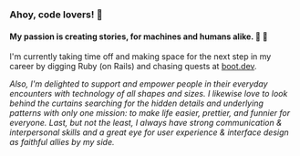### Ahoy, code lovers! :wave:	

#### My passion is creating stories, for machines and humans alike. :robot: :mage:

I'm currently taking time off and making space for the next step in my career by digging Ruby (on Rails) and chasing quests at [boot.dev](https://www.boot.dev/u/izkreny).

_Also, I'm delighted to support and empower people in their everyday encounters with technology of all shapes and sizes.
I likewise love to look behind the curtains searching for the hidden details and underlying patterns with only one mission: to make life easier, prettier, and funnier for everyone.
Last, but not the least, I always have strong communication & interpersonal skills and a great eye for user experience & interface design as faithful allies by my side._

